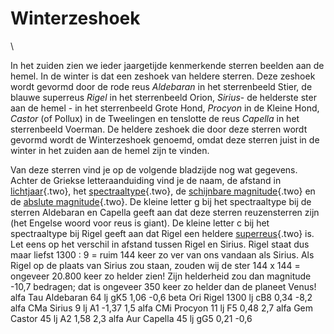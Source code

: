 # Winterzeshoek

\

In het zuiden zien we ieder jaargetijde kenmerkende sterren beelden aan
de hemel. In de winter is dat een zeshoek van heldere sterren. Deze
zeshoek wordt gevormd door de rode reus *Aldebaran* in het sterrenbeeld
Stier, de blauwe superreus *Rigel* in het sterrenbeeld Orion, *Sirius*-
de helderste ster aan de hemel - in het sterrenbeeld Grote Hond,
*Procyon* in de Kleine Hond, *Castor* (of Pollux) in de Tweelingen en
tenslotte de reus *Capella* in het sterrenbeeld Voerman. De heldere
zeshoek die door deze sterren wordt gevormd wordt de Winterzeshoek
genoemd, omdat deze sterren juist in de winter in het zuiden aan de
hemel zijn te vinden.

Van deze sterren vind je op de volgende bladzijde nog wat gegevens.
Achter de Griekse letteraanduiding vind je de naam, de afstand in
[lichtjaar](lichtjaa.html){.two}, het
[spectraaltype](spectraa.html){.two}, de [schijnbare
magnitude](magnitud.html){.two} en de [abslute
magnitude](abslute%20.html){.two}. De kleine letter g bij het
spectraaltype bij de sterren Aldebaran en Capella geeft aan dat deze
sterren reuzensterren zijn (het Engelse woord voor reus is giant). De
kleine letter c bij het spectraaltype bij Rigel geeft aan dat Rigel een
heldere [superreus](reuzenst.html){.two} is. Let eens op het verschil in
afstand tussen Rigel en Sirius. Rigel staat dus maar liefst 1300 : 9 =
ruim 144 keer zo ver van ons vandaan als Sirius. Als Rigel op de plaats
van Sirius zou staan, zouden wij de ster 144 x 144 = ongeveer 20.800
keer zo helder zien! Zijn helderheid zou dan magnitude -10,7 bedragen;
dat is ongeveer 350 keer zo helder dan de planeet Venus!\
alfa Tau Aldebaran 64 lj gK5 1,06 -0,6 beta Ori Rigel 1300 lj cB8 0,34
-8,2 alfa CMa Sirius 9 lj A1 -1,37 1,5 alfa CMi Procyon 11 lj F5 0,48
2,7 alfa Gem Castor 45 lj A2 1,58 2,3 alfa Aur Capella 45 lj gG5 0,21
-0,6
